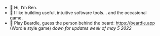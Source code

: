 - 👋 Hi, I’m Ben.
- 👀 I like building useful, intuitive software tools... and the occasional game.
- 🌱 Play Beardle, guess the person behind the beard: https://beardle.app (Wordle style game) *down for updates week of may 5 2022*

<!---
bensultan1985/bensultan1985 is a ✨ special ✨ repository because its `README.md` (this file) appears on your GitHub profile.
You can click the Preview link to take a look at your changes.
--->
